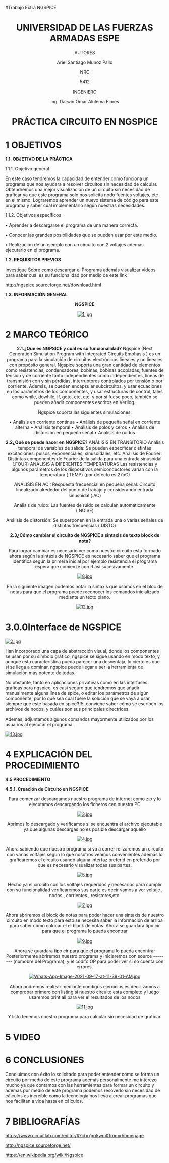 #Trabajo Extra  NGSPICE


<div align="center">

# UNIVERSIDAD DE LAS FUERZAS ARMADAS ESPE

AUTORES

Ariel Santiago Munoz Pallo

NRC
  
5412

INGENIERO

Ing. Darwin Omar Alulema Flores

# PRÁCTICA CIRCUITO EN NGSPICE
  
</div>

# 1 OBJETIVOS

**1.1. OBJETIVO DE LA PRÁCTICA**

1.1.1. Objetivo general

En este caso tendremos la capacidad de entender como funciona un programa que nos ayudara a resolver circuitos sin necesidad de calcular. Obtendremos una mejor visualización de un circuito sin necesidad de graficar ya que este programa solo nos solicita nodo fuentes voltajes, etc en el mismo. Lograremos aprender un nuevo sistema de código para este programa y saber cuál implementarlo según nuestras necesidades.


1.1.2. Objetivos específicos

•	Aprender a descargarse el programa de una manera correcta.

•	Conocer las grandes posibilidades que se pueden usar por este medio.

•	Realización de un ejemplo con un circuito con 2 voltajes además ejecutarlo en el programa.

**1.2. REQUISITOS PREVIOS**

Investigue Sobre como descargar el Programa además visualizar videos para saber cual es su funcionalidad por medio de este link 

http://ngspice.sourceforge.net/download.html




**1.3. INFORMACIÓN GENERAL**

<div align="center">
  
**NGSPICE**


[![1.jpg](https://i.postimg.cc/6Qmj3rQK/1.jpg)](https://postimg.cc/8FLBXrWX)


</div>


# 2 MARCO TEÓRICO

<div align="center">
  


**2.1.¿Que es NGPSICE y cual es su funcionalidad?**
Ngspice (Next Generation Simulation Program with Integrated Circuits Emphasis ) es un programa para la simulación de circuitos electrónicos lineales y no lineales con propósito general.
Ngspice soporta una gran cantidad de elementos como resistencias, condensadores, bobinas, bobinas acopladas, fuentes de tensión y de corriente tanto independientes como independientes, líneas de transmisión con y sin pérdidas, interruptores controlados por tensión o por corriente.
Además, se pueden encapsular subcircuitos, y usar ecuaciones en los parámetros de los componentes, y usar estructuras de control, tales como while, dowhile, if, goto, etc, etc. y por si fuese poco, también se pueden añadir componentes escritos en Verilog.

Ngspice soporta las siguientes simulaciones:

•	Análisis en corriente continua
•	Análisis de pequeña señal en corriente alterna
•	Análisis temporal
•	Análisis de polos y ceros
•	Análisis de distorsión en pequeña señal
•	Análisis de ruidos

**2.2¿Qué se puede hacer en NGSPICE?**
ANÁLISIS EN TRANSITORIO Análisis temporal de variables de salida: Se pueden especificar distintas excitaciones: pulsos, exponenciales, sinusoidales, etc.
  Análisis de Fourier: Distintas componentes de Fourier de la salida para una entrada sinusoidal (.FOUR) ANÁLISIS A DIFERENTES TEMPERATURAS 
 Las resistencias y algunos parámetros de los dispositivos semiconductores varían con la temperatura (.TEMP) (por defecto es 27oC)

ANÁLISIS EN AC : Respuesta frecuencial en pequeña señal: Circuito linealizado alrededor del punto de trabajo y considerando entrada sinusoidal (.AC) 
  
 Análisis de ruido: Las fuentes de ruido se calculan automáticamente (.NOISE)
  
Análisis de distorsión: Se superponen en la entrada una o varias señales de distintas frecuencias (.DISTO)
  
  
**2.3¿Cómo cambiar el circuito de NGSPICE a sintaxis de texto block de nota?**


Para lograr cambiar es necesario ver como nuestro circuito esta formado ahora según la sintaxis de NGSPICE es necesario saber que el programa identifica según la primera inicial por ejemplo resistencia el programa espera que comienze con R asi sucesivamente.
  
[![8.jpg](https://i.postimg.cc/zX1F7J2T/8.jpg)](https://postimg.cc/4nBcNTg3)
  
  En la siguiente imagen podemos notar la sintaxis que usamos en el bloc de notas  para que el programa puede reconocer los comandos inicializado mediante un texto plano.
  
[![12.jpg](https://i.postimg.cc/CxCf3mNc/12.jpg)](https://postimg.cc/w1vvJ5nN)



</div>

# 3.0.0Interface de NGSPICE

[![2.jpg](https://i.postimg.cc/nrt6F4dz/2.jpg)](https://postimg.cc/9RJx17H5)


Han incorporado una capa de abstracción visual, donde los componentes se usan por su símbolo gráfico, ngspice se sigue usando en modo texto, y aunque esta característica pueda parecer una desventaja, lo cierto es que si se llega a dominar, ngspice puede llegar a ser la herramienta de simulación más potente de todas.

No obstante, tanto en aplicaciones privativas como en las interfases gráficas para ngspice, es casi seguro que tendremos que añadir manualmente alguna línea de spice, o editar los parámetros de algún componente, por lo que sea cual fuere la solución que se vaya a usar, siempre que esté basada en spice3f5, conviene saber cómo se escriben los archivos de nodos, y cuáles son sus principales directrices.



Además, adjuntamos algunos comandos mayormente utilizados por los usuarios al ejecutar el programa.

[![13.jpg](https://i.postimg.cc/d04Z13gd/13.jpg)](https://postimg.cc/rdRwZVVF)



  
</div>

# 4 EXPLICACIÓN DEL PROCEDIMIENTO

**4.5 PROCEDIMIENTO**

**4.5.1. Creación de Circuito en NGSPICE**

<div align="center">


Para comenzar descargamos nuestro programa de internet como zip y lo ejecutamos descargando los ficheros cen nuestra PC

[![3.jpg](https://i.postimg.cc/28kK08MP/3.jpg)](https://postimg.cc/w3r2vH6V)

Abrimos lo descargado y verificamos si se encuentra el archivo ejecutable ya que algunas descargas no es posible descargar aquello

[![4.jpg](https://i.postimg.cc/HLJMHKPp/4.jpg)](https://postimg.cc/mcskydsq)


Ahora sabiendo que nuestro programa si va a correr relizaremos un circuito con varias voltajes según lo que nosotros veamos convenientes además lo graficaremos el circuito usando alguna interfaz preferid  en preferido por que es necesario visualizar todas sus partes.

[![5.jpg](https://i.postimg.cc/dV3kmpF8/5.jpg)](https://postimg.cc/9D3QcxrM)


Hecho ya el circuito con los voltajes requeridos y necesarios para cumplir con su funcionalidad verificaremos sus parte es decir vamos a ver voltaje , nodos , corrientes , resistores,etc.

[![7.jpg](https://i.postimg.cc/D07mWY54/7.jpg)](https://postimg.cc/WFfsC8Bs)
  
  
Ahora abriremos el block de notas para poder hacer una sintaxis de nuestro circuito en modo texto para esto se necesita saber la información de arriba para saber cómo colocar el el block de notas.
Ahora se guardara tipo cir para que el programa lo pueda encontrar 


[![9.jpg](https://i.postimg.cc/nhbgvbBW/9.jpg)](https://postimg.cc/tYkBjcrd)



Ahora se guardara tipo cir para que el programa lo pueda encontrar 
Posteriormente abriremos nuestro programa y iniciaremos con source -------- (nomobre del Programa); y el codifo OP para poder ver si no cuenta con errores.

[![Whats-App-Image-2021-09-17-at-11-39-01-AM.jpg](https://i.postimg.cc/prN8TZ5g/Whats-App-Image-2021-09-17-at-11-39-01-AM.jpg)](https://postimg.cc/34BWf2BB)

  
Ahora podremos realizar mediante condigos ejercicios es decir vamos a comprobar primero con listing si nuestro circuito esta completo y luego usaremos print all para ver el resultados de los nodos 
  

[![11.jpg](https://i.postimg.cc/qMxnJ2J5/11.jpg)](https://postimg.cc/kBDDw6tQ)

Y listo tenemos nuestro programa para calcular sin necesidad de graficar.

</div>

# 5 VIDEO 

# 6 CONCLUSIONES 

Concluimos con éxito lo solicitado para poder entender como se forma un circuito por medio de este programa además personalmente me interezo mucho ya que contamos con las herramientas para formar un circuito y ademas por medio de este programa podemos resoverlo sin necesidad de cálculos es increíble como la tecnología nos lleva a crear programas que nos facilitan a vida hasta en cálculos.

# 7 BIBLIOGRAFÍAS

https://www.circuitlab.com/editor/#?id=7pq5wm&from=homepage

http://ngspice.sourceforge.net/

https://en.wikipedia.org/wiki/Ngspice
